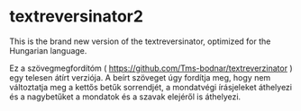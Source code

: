 # textreversinator2

This is the brand new version of the textreversinator, optimized for the Hungarian language.

Ez a szövegmegfordítóm  ( https://github.com/Tms-bodnar/textreverzinator ) egy telesen átírt verziója.
A beírt szöveget úgy fordítja meg, hogy nem változtatja meg a kettős betűk sorrendjét, a mondatvégi írásjeleket áthelyezi és a nagybetűket a mondatok és a szavak elejéről is  áthelyezi.



